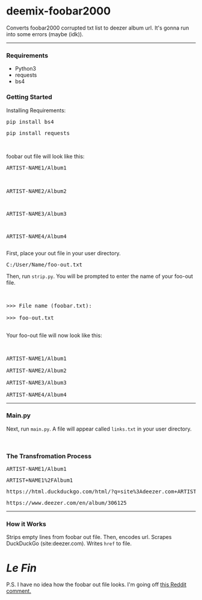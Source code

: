 # deemix-foobar2000
Converts foobar2000 corrupted txt list to deezer album url. It's gonna run into some errors (maybe (idk)).
<hr>
<h3>Requirements</h3>
<ul>
  <li>Python3</li>
  <li>requests</li>
  <li>bs4</li>
 </ul>
<h3>Getting Started</h3>
<p>Installing Requirements:</p>
<pre>pip install bs4</pre>
<pre>pip install requests</pre><br>
<p>foobar out file will look like this:</p>
<pre>
ARTIST-NAME1/Album1<br>

ARTIST-NAME2/Album2<br>

ARTIST-NAME3/Album3<br>

ARTIST-NAME4/Album4
</pre>
<p>First, place your out file in your user directory.</p>
<pre>C:/User/Name/foo-out.txt</pre>
<p>Then, run <code>strip.py</code>. You will be prompted to enter the name of your foo-out file.</p><br>
<pre>
>>> File name (foobar.txt):<br>
>>> foo-out.txt<br>
</pre>
<p>Your foo-out file will now look like this:</p><br>
<pre>
ARTIST-NAME1/Album1<br>
ARTIST-NAME2/Album2<br>
ARTIST-NAME3/Album3<br>
ARTIST-NAME4/Album4
</pre>
<hr>
<h3>Main.py</h3>
<p>Next, run <code>main.py</code>. A file will appear called <code>links.txt</code> in your user directory.</p><br>
<h3>The Transfromation Process</h3>
<pre>ARTIST-NAME1/Album1</pre>
<pre>ARTIST+NAME1%2FAlbum1</pre>
<pre>https://html.duckduckgo.com/html/?q=site%3Adeezer.com+ARTIST+NAME1%2FAlbum1</pre>
<pre>https://www.deezer.com/en/album/306125</pre>
<hr>
<h3>How it Works</h3>
<p>Strips empty lines from foobar out file. Then, encodes url. Scrapes DuckDuckGo (site:deezer.com). Writes <code>href</code> to file.</p>
<h1><b><i>Le Fin</i></b></h1>
<p>P.S. I have no idea how the foobar out file looks. I'm going off <a href="https://www.reddit.com/r/deemix/comments/nsvghm/how_replace_this_text_artistnamealbum_by_the/">this Reddit comment.
